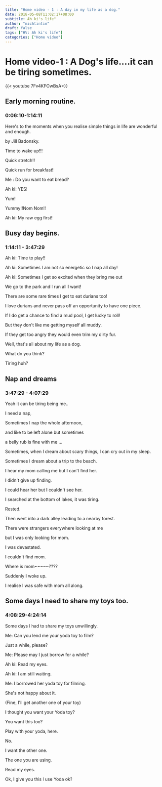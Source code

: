 ```yaml
---
title: "Home video - 1 : A day in my life as a dog."
date: 2018-05-08T11:02:17+08:00
subtitle: Ah ki's life"
author: "michtintin"
draft: false
tags: ["HV: Ah ki's life"]
categories: ["Home video"]
---
```

# Home video-1 : A Dog's life....it can be tiring sometimes.

{{< youtube 7Fv4KFOwBsA>}}

## Early morning routine.
### 0:06:10-1:14:11
Here's to the moments when you realise simple
things in life are wonderful and enough.

by Jill Badonsky.

Time to wake up!!!

Quick stretch!!

Quick run for breakfast!

Me : Do you want to eat bread?

Ah ki: YES!

Yum!

Yummy!!Nom Nom!!

Ah ki: My raw egg first!


## Busy day begins.
### 1:14:11 - 3:47:29

Ah ki: Time to play!!

Ah ki: Sometimes I am not so energetic so
I nap all day!

Ah ki: Sometimes I get so excited when they
bring me out

We go to the park and I run all I want!

There are some rare times I get to eat durians
too!

I love durians and never pass off an opportunity
to have one piece.

If I do get a chance to find a mud pool, I
get lucky to roll!

But they don't like me getting myself all
muddy.

If they get too angry they would even trim
my dirty fur.

Well, that's all about my life as a dog.

What do you think?

Tiring huh?


## Nap and dreams
### 3:47:29 - 4:07:29

Yeah it can be tiring being me..

I need a nap,

Sometimes I nap the whole afternoon,

and like to be left alone but sometimes

a belly rub is fine with me ...

Sometimes, when I dream about scary things,
I can cry out in my sleep.

Sometimes I dream about a trip to the beach.

I hear my mom calling me but I can't find
her.

I didn't give up finding.

I could hear her but I couldn't see her.

I searched at the bottom of lakes, it was
tiring.

Rested.

Then went into a dark alley leading to a nearby
forest.

There were strangers everywhere looking at
me

but I was only looking for mom.

I was devastated.

I couldn't find mom.

Where is mom~~~~~????

Suddenly I woke up.

I realise I was safe with mom all along.


## Some days I need to share my toys too.
### 4:08:29-4:24:14

Some days I had to share my toys unwillingly.

Me: Can you lend me your yoda toy to film?

Just a while, please?

Me: Please may I just borrow for a while?

Ah ki: Read my eyes.

Ah ki: I am still waiting.

Me: I borrowed her yoda toy for filming.

She's not happy about it.

(Fine, I'll get another one of your toy)

I thought you want your Yoda toy?

You want this too?

Play with your yoda, here.

No.

I want the other one.

The one you are using.

Read my eyes.

Ok, I give you this I use Yoda ok?
